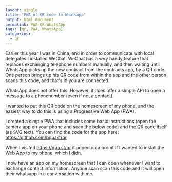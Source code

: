 ```yaml
---
layout: single
title: "PWA of QR code to WhatsApp"
output: html_document
permalink: PWA-QR-WhatsApp 
tags: [qr, PWA, WhatsApp]
categories:
  - qr
---
```


Earlier this year I was in China, and in order to communicate with local delegates I installed WeChat. WeChat has a very handy feature that replaces exchanging telephone numbers manually, and then waiting until WhatsApp picks up the new contract from the contracts app, by a QR code. One person brings up his QR code from within the app and the other person scans this code, and that's it! you are connected.

WhatsApp does not offer this. However, it does offer a simple API to open a message to a phonenumber (even if not a contact).

I wanted to put this QR code on the homescreen of my phone, and the easiest way to do this is using a Progressive Web App (PWA).

I created a simple PWA that includes some basic instructions (open the camera app on your phone and scan the below code) and the QR code itself (as SVG text). 
You can find the code for the app here: https://github.com/bquast/qr

When I visited https://qua.st/qr it poped up a promt if I wanted to install the Web App to my phone, which I didn.

I now have an app on my homescreen that I can open whenever I want to exchange contact information. Anyone scan scan this code and it will open their whatsapp in a conversation with me. 

